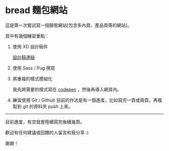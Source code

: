 # bread 麵包網站
這是第一次嘗試寫一個靜態網站[包含多內頁、產品頁等的網站]。

其中有幾個練習重點：
1. 使用 XD 設計稿件

   [設計稿連結](https://xd.adobe.com/spec/3a896383-d973-4521-450d-a2c5f979bf6b-4cb8/ "Bread 設計稿") 

2. 使用 Sass / Pug 撰寫 

3. 將重複的樣式模組化

   我先將需要的樣式寫在 [codepen](https://codepen.io/debby87059/pen/XGWoJv "麵包網站 - Style Guideline") ，然後再導入網頁內。
   

4. 練習使用 Git / Github 
   目前的作法是有一個進度，比如寫完一頁或兩頁，再複製到 git 的資料夾 push 上來。

---

目前進度，有空就會陸續寫完後續幾頁。

歡迎有任何建議或回饋的人留言和我分享 :)

謝謝！
